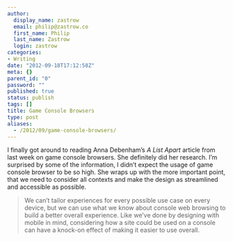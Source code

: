 ```yaml
---
author:
  display_name: zastrow
  email: philip@zastrow.co
  first_name: Philip
  last_name: Zastrow
  login: zastrow
categories:
- Writing
date: "2012-09-18T17:12:58Z"
meta: {}
parent_id: "0"
password: ""
published: true
status: publish
tags: []
title: Game Console Browsers
type: post
aliases:
  - /2012/09/game-console-browsers/
---
```

<p>I finally got around to reading Anna Debenham’s <em>A List Apart</em> article from last week on game console browsers. She definitely did her research. I’m surprised by some of the information, I didn’t expect the usage of game console browser to be so high. She wraps up with the more important point, that we need to consider all contexts and make the design as streamlined and accessible as possible.</p>
<blockquote>
<p>We can’t tailor experiences for every possible use case on every device, but we can use what we know about console web browsing to build a better overall experience. Like we’ve done by designing with mobile in mind, considering how a site could be used on a console can have a knock-on effect of making it easier to use overall.</p>
</blockquote>
